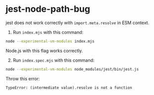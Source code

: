 # jest-node-path-bug

jest does not work correctly with `import.meta.resolve` in ESM context.

1. Run `index.mjs` with this command:

```sh
node --experimental-vm-modules index.mjs
```
Node.js with this flag works correctly.

2. Run `index.spec.mjs` with this command:

```sh
node --experimental-vm-modules node_modules/jest/bin/jest.js
```

Throw this error:

```text
TypeError: (intermediate value).resolve is not a function
```
